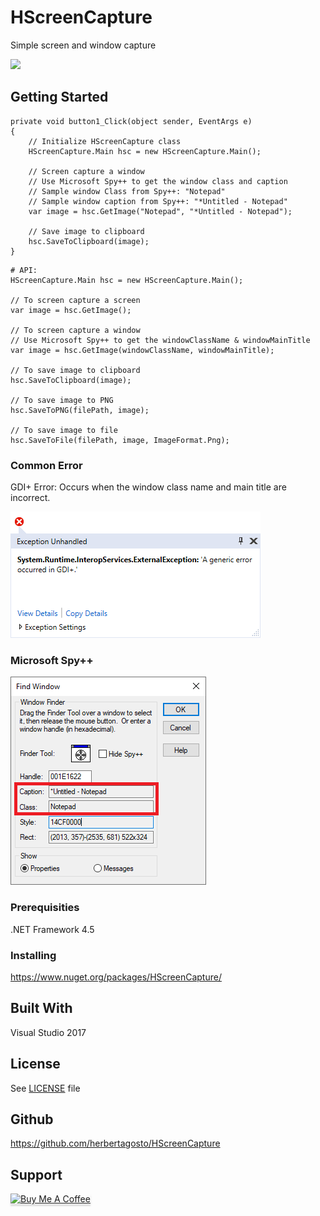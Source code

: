 
# HScreenCapture

Simple screen and window capture

<a href="https://www.paypal.me/herbertagosto">
	<img src="https://img.shields.io/badge/$-donate-ff69b4.svg?maxAge=2592000&amp;style=flat">
</a>

## Getting Started

```
private void button1_Click(object sender, EventArgs e)
{
	// Initialize HScreenCapture class
	HScreenCapture.Main hsc = new HScreenCapture.Main();

	// Screen capture a window
	// Use Microsoft Spy++ to get the window class and caption
	// Sample window Class from Spy++: "Notepad"
	// Sample window caption from Spy++: "*Untitled - Notepad" 
	var image = hsc.GetImage("Notepad", "*Untitled - Notepad");

	// Save image to clipboard
	hsc.SaveToClipboard(image);
}
```

```
# API:
HScreenCapture.Main hsc = new HScreenCapture.Main();

// To screen capture a screen
var image = hsc.GetImage();

// To screen capture a window
// Use Microsoft Spy++ to get the windowClassName & windowMainTitle
var image = hsc.GetImage(windowClassName, windowMainTitle);

// To save image to clipboard
hsc.SaveToClipboard(image);

// To save image to PNG
hsc.SaveToPNG(filePath, image);

// To save image to file
hsc.SaveToFile(filePath, image, ImageFormat.Png);
```

### Common Error
GDI+ Error: Occurs when the window class name and main title are incorrect.

![Sample GDI+ error](https://github.com/herbertagosto/HScreenCapture/blob/main/Resources/generic-gdi+-error.png)


### Microsoft Spy++
![Sample Spy++ data](https://github.com/herbertagosto/HScreenCapture/blob/main/Resources/spy++.png)


### Prerequisities

.NET Framework 4.5


### Installing

https://www.nuget.org/packages/HScreenCapture/


## Built With

Visual Studio 2017


## License

See [LICENSE](https://github.com/herbertagosto/HScreenCapture/blob/main/LICENSE.md) file


## Github

https://github.com/herbertagosto/HScreenCapture


## Support

<a href="https://www.buymeacoffee.com/hagosto" target="_blank"><img src="https://www.buymeacoffee.com/assets/img/custom_images/purple_img.png" alt="Buy Me A Coffee" style="height: 41px !important;width: 174px !important;box-shadow: 0px 3px 2px 0px rgba(190, 190, 190, 0.5) !important;-webkit-box-shadow: 0px 3px 2px 0px rgba(190, 190, 190, 0.5) !important;" ></a>